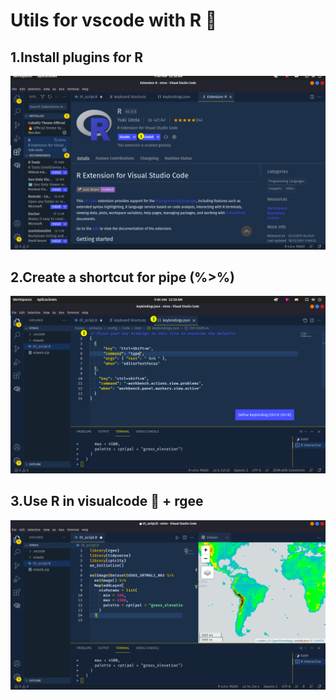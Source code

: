 # Utils for vscode with R 💛 


## 1.Install plugins for R
<center><img src="p0.png"></center>

## 2.Create a shortcut for pipe (%>%)
<center><img src="p1.png"></center>

## 3.Use R in visualcode 💙 + rgee
<center><img src="p2.png"></center>
